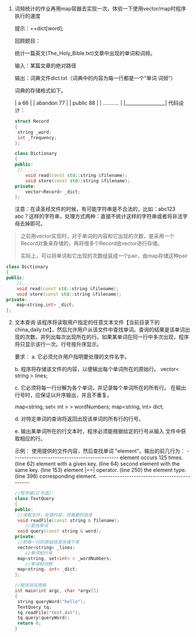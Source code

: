 1. 词频统计的作业再用map容器去实现一次，体验一下使用vector/map时程序执行的速度

   提示：++dict[word];
   
   
   
   回顾题目：
   
   统计一篇英文(The_Holy_Bible.txt)文章中出现的单词和词频。
   
   输入：某篇文章的绝对路径
   
   输出：词典文件dict.txt（词典中的内容为每一行都是一个“单词 词频”）
   
   词典的存储格式如下。
   
   |   a 66          |
   |   abandon 77    |
   |   public 88     |
   |    ...........  |
   |_________________|
   代码设计：
   
   ``` c++
   struct Record
   {
   	string _word;
   	int _frequency;
   };
   
   class Dictionary
   {
   public:
   	//......
       void read(const std::string &filename);
       void store(const std::string &filename);
   private:
       vector<Record> _dict;
   };
   ```
   
      注意：在读圣经文件的时候，有可能字符串是不合法的，比如：abc123 abc？这样的字符串，处理方式两种：直接不统计这样的字符串或者将非法字母去掉即可。

> 之前用vector实现时，对于单词的内容和它出现的次数，是采用一个Record对象来存储的，再将很多个Record由vector进行存储。
>
> 实际上，可以将单词和它出现的次数组装成一个pair，由map存储这种pair

``` c++
class Dictionary
{
public:
	//......
    void read(const std::string &filename);
    void store(const std::string &filename);
private:
    map<string,int> _dict;
};
```





2. 文本查询
   该程序将读取用户指定的任意文本文件【当前目录下的china_daily.txt】，然后允许用户从该文件中查找单词。查询的结果是该单词出现的次数，并列出每次出现所在的行。如果某单词在同一行中多次出现，程序将只显示该行一次。行号按升序显示。

   要求：
   a. 它必须允许用户指明要处理的文件名字。

   b. 程序将存储该文件的内容，以便输出每个单词所在的原始行。
   vector< string > lines;

   c. 它必须将每一行分解为各个单词，并记录每个单词所在的所有行。
   在输出行号时，应保证以升序输出，并且不重复。

   map<string, set< int > > wordNumbers;
   map<string, int> dict;

   d. 对特定单词的查询将返回出现该单词的所有行的行号。

   e. 输出某单词所在的行文本时，程序必须能根据给定的行号从输入
   文件中获取相应的行。

   示例：
   使用提供的文件内容，然后查找单词 "element"。输出的前几行为：
   \---------------------------------------------
   element occurs 125 times.
   (line 62) element with a given key.
   (line 64) second element with the same key.
   (line 153) element |==| operator.
   (line 250) the element type.
   (line 398) corresponding element.
   \---------------------------------------------

   ``` c++
   //程序接口[可选]:
   class TextQuery
   {
   public:
   	//读取文件，处理内容，将需要的信息
   	void readFile(const string & filename);
       //查找单词
   	void query(const string & word);
   private:
   	//把每一行的原始信息存储下来
   	vector<string> _lines;
       //单词和行号
   	map<string, set<int> > _wordNumbers;
       //单词和词频
   	map<string, int> _dict;
   };
   
   //程序测试用例
   int main(int argc, char *argv[])
   {
   	string queryWord("hello");
   	TextQuery tq;
   	tq.readFile("test.dat");
   	tq.query(queryWord);
   	return 0;
   }
   ```

   